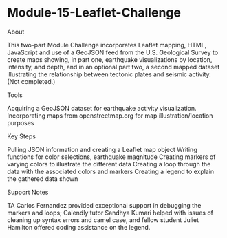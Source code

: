 # Module-15-Leaflet-Challenge
About

This two-part Module Challenge incorporates Leaflet mapping, HTML, JavaScript and use of a GeoJSON feed from the U.S. Geological Survey to create maps showing, in part one, earthquake visualizations by location, intensity, and depth, and in an optional part two, a second mapped dataset illustrating the relationship between tectonic plates and seismic activity. (Not completed.)

Tools

Acquiring a GeoJSON dataset for earthquake activity visualization.
Incorporating maps from openstreetmap.org for map illustration/location purposes

Key Steps

Pulling JSON information and creating a Leaflet map object
Writing functions for color selections, earthquake magnitude
Creating markers of varying colors to illustrate the different data
Creating a loop through the data with the associated colors and markers
Creating a legend to explain the gathered data shown

Support Notes

TA Carlos Fernandez provided exceptional support in debugging the markers and loops; Calendly tutor Sandhya Kumari helped with issues of cleaning up syntax errors and camel case, and fellow student Juliet Hamilton offered coding assistance on the legend.
